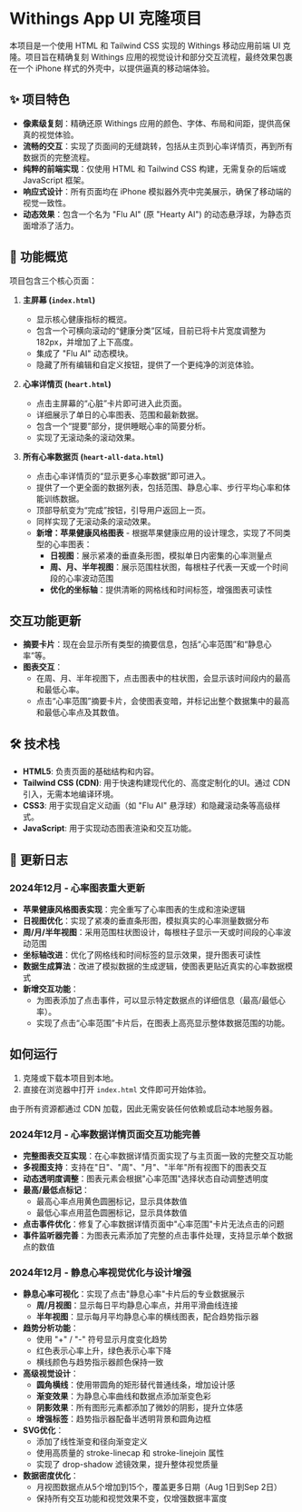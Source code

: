 # Withings App UI 克隆项目

本项目是一个使用 HTML 和 Tailwind CSS 实现的 Withings 移动应用前端 UI 克隆。项目旨在精确复刻 Withings 应用的视觉设计和部分交互流程，最终效果包裹在一个 iPhone 样式的外壳中，以提供逼真的移动端体验。

## ✨ 项目特色

- **像素级复刻**：精确还原 Withings 应用的颜色、字体、布局和间距，提供高保真的视觉体验。
- **流畅的交互**：实现了页面间的无缝跳转，包括从主页到心率详情页，再到所有数据页的完整流程。
- **纯粹的前端实现**：仅使用 HTML 和 Tailwind CSS 构建，无需复杂的后端或 JavaScript 框架。
- **响应式设计**：所有页面均在 iPhone 模拟器外壳中完美展示，确保了移动端的视觉一致性。
- **动态效果**：包含一个名为 "Flu AI" (原 "Hearty AI") 的动态悬浮球，为静态页面增添了活力。

## 🚀 功能概览

项目包含三个核心页面：

1.  **主屏幕 (`index.html`)**
    -   显示核心健康指标的概览。
    -   包含一个可横向滚动的“健康分类”区域，目前已将卡片宽度调整为 182px，并增加了上下高度。
    -   集成了 "Flu AI" 动态模块。
    -   隐藏了所有编辑和自定义按钮，提供了一个更纯净的浏览体验。

2.  **心率详情页 (`heart.html`)**
    -   点击主屏幕的“心脏”卡片即可进入此页面。
    -   详细展示了单日的心率图表、范围和最新数据。
    -   包含一个“提要”部分，提供睡眠心率的简要分析。
    -   实现了无滚动条的滚动效果。

3.  **所有心率数据页 (`heart-all-data.html`)**
    -   点击心率详情页的“显示更多心率数据”即可进入。
    -   提供了一个更全面的数据列表，包括范围、静息心率、步行平均心率和体能训练数据。
    -   顶部导航变为“完成”按钮，引导用户返回上一页。
    -   同样实现了无滚动条的滚动效果。
    -   **新增：苹果健康风格图表** - 根据苹果健康应用的设计理念，实现了不同类型的心率图表：
        -   **日视图**：展示紧凑的垂直条形图，模拟单日内密集的心率测量点
        -   **周、月、半年视图**：展示范围柱状图，每根柱子代表一天或一个时间段的心率波动范围
        -   **优化的坐标轴**：提供清晰的网格线和时间标签，增强图表可读性

## 交互功能更新

- **摘要卡片**：现在会显示所有类型的摘要信息，包括“心率范围”和“静息心率”等。
- **图表交互**：
    -   在周、月、半年视图下，点击图表中的柱状图，会显示该时间段内的最高和最低心率。
    -   点击“心率范围”摘要卡片，会使图表变暗，并标记出整个数据集中的最高和最低心率点及其数值。

## 🛠️ 技术栈

- **HTML5**: 负责页面的基础结构和内容。
- **Tailwind CSS (CDN)**: 用于快速构建现代化的、高度定制化的UI。通过 CDN 引入，无需本地编译环境。
- **CSS3**: 用于实现自定义动画（如 "Flu AI" 悬浮球）和隐藏滚动条等高级样式。
- **JavaScript**: 用于实现动态图表渲染和交互功能。

## 📝 更新日志

### 2024年12月 - 心率图表重大更新
- **苹果健康风格图表实现**：完全重写了心率图表的生成和渲染逻辑
- **日视图优化**：实现了紧凑的垂直条形图，模拟真实的心率测量数据分布
- **周/月/半年视图**：采用范围柱状图设计，每根柱子显示一天或时间段的心率波动范围
- **坐标轴改进**：优化了网格线和时间标签的显示效果，提升图表可读性
- **数据生成算法**：改进了模拟数据的生成逻辑，使图表更贴近真实的心率数据模式
- **新增交互功能**：
    -   为图表添加了点击事件，可以显示特定数据点的详细信息（最高/最低心率）。
    -   实现了点击“心率范围”卡片后，在图表上高亮显示整体数据范围的功能。

## 如何运行

1.  克隆或下载本项目到本地。
2.  直接在浏览器中打开 `index.html` 文件即可开始体验。

由于所有资源都通过 CDN 加载，因此无需安装任何依赖或启动本地服务器。

### 2024年12月 - 心率数据详情页面交互功能完善
- **完整图表交互实现**：在心率数据详情页面实现了与主页面一致的完整交互功能
- **多视图支持**：支持在"日"、"周"、"月"、"半年"所有视图下的图表交互
- **动态透明度调整**：图表元素会根据"心率范围"选择状态自动调整透明度
- **最高/最低点标记**：
    -   最高心率点用黄色圆圈标记，显示具体数值
    -   最低心率点用蓝色圆圈标记，显示具体数值
- **点击事件优化**：修复了心率数据详情页面中"心率范围"卡片无法点击的问题
- **事件监听器完善**：为图表元素添加了完整的点击事件处理，支持显示单个数据点的数值

### 2024年12月 - 静息心率视觉优化与设计增强
- **静息心率可视化**：实现了点击"静息心率"卡片后的专业数据展示
    -   **周/月视图**：显示每日平均静息心率点，并用平滑曲线连接
    -   **半年视图**：显示每月平均静息心率的横线图表，配合趋势指示器
- **趋势分析功能**：
    -   使用 "+" / "-" 符号显示月度变化趋势
    -   红色表示心率上升，绿色表示心率下降
    -   横线颜色与趋势指示器颜色保持一致
- **高级视觉设计**：
    -   **圆角横线**：使用带圆角的矩形替代普通线条，增加设计感
    -   **渐变效果**：为静息心率曲线和数据点添加渐变色彩
    -   **阴影效果**：所有图形元素都添加了微妙的阴影，提升立体感
    -   **增强标签**：趋势指示器配备半透明背景和圆角边框
- **SVG优化**：
    -   添加了线性渐变和径向渐变定义
    -   使用高质量的 stroke-linecap 和 stroke-linejoin 属性
    -   实现了 drop-shadow 滤镜效果，提升整体视觉质量
- **数据密度优化**：
    -   月视图数据点从5个增加到15个，覆盖更多日期（Aug 1日到Sep 2日）
    -   保持所有交互功能和视觉效果不变，仅增强数据丰富度
